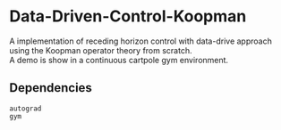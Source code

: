 # Data-Driven-Control-Koopman
A implementation of receding horizon control with data-drive approach using the Koopman operator theory from scratch.  
A demo is show in a continuous cartpole gym environment.

## Dependencies
```
autograd
gym
```
